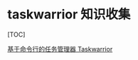 # taskwarrior 知识收集

[TOC]

[基于命令行的任务管理器 Taskwarrior](https://www.zcfy.cc/article/getting-started-with-taskwarrior)